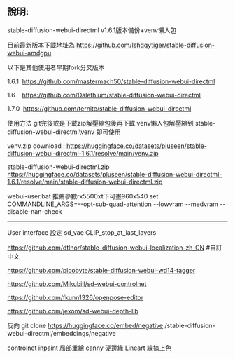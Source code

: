 ﻿## **說明:**
stable-diffusion-webui-directml v1.6.1版本備份+venv懶人包

目前最新版本下載地址為 https://github.com/lshqqytiger/stable-diffusion-webui-amdgpu

以下是其他使用者早期fork分叉版本

1\.6.1  https://github.com/mastermach50/stable-diffusion-webui-directml

1\.6    https://github.com/Dalethium/stable-diffusion-webui-directml

1\.7.0  https://github.com/ternite/stable-diffusion-webui-directml

使用方法 git完後或是下載zip解壓縮包後再下載 venv懶人包解壓縮到 stable-diffusion-webui-directml\venv 即可使用

venv.zip download : https://huggingface.co/datasets/pluseen/stable-diffusion-webui-directml-1.6.1/resolve/main/venv.zip

stable-diffusion-webui-directml.zip https://huggingface.co/datasets/pluseen/stable-diffusion-webui-directml-1.6.1/resolve/main/stable-diffusion-webui-directml.zip

webui-user.bat  推薦參數rx5500xt下可畫960x540  set COMMANDLINE_ARGS=--opt-sub-quad-attention  --lowvram  --medvram  --disable-nan-check 

----------------------------------------
User interface 設定
sd_vae   CLIP_stop_at_last_layers

https://github.com/dtlnor/stable-diffusion-webui-localization-zh_CN #自訂中文

https://github.com/picobyte/stable-diffusion-webui-wd14-tagger

https://github.com/Mikubill/sd-webui-controlnet

https://github.com/fkunn1326/openpose-editor

https://github.com/jexom/sd-webui-depth-lib

反向
git clone https://huggingface.co/embed/negative /stable-diffusion-webui-directml/embeddings/negative


controlnet
inpaint 局部重繪
canny 硬邊緣
Lineart 線搞上色
